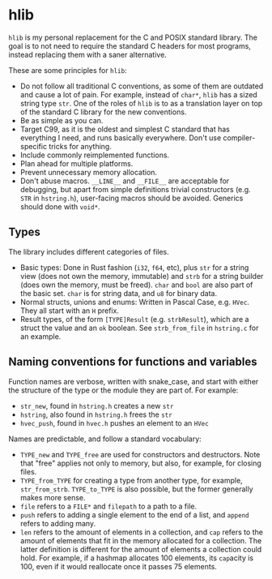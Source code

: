 # hlib
`hlib` is my personal replacement for the C and POSIX standard library.
The goal is to not need to require the standard C headers for most programs,
instead replacing them with a saner alternative.

These are some principles for `hlib`:
- Do not follow all traditional C conventions,
  as some of them are outdated and cause a lot of pain.
  For example, instead of `char*`, `hlib` has a sized string type `str`.
  One of the roles of `hlib` is to as a translation layer on top
  of the standard C library for the new conventions.
- Be as simple as you can.
- Target C99, as it is the oldest and simplest C standard that has everything I
  need, and runs basically everywhere.
  Don't use compiler-specific tricks for anything.
- Include commonly reimplemented functions.
- Plan ahead for multiple platforms.
- Prevent unnecessary memory allocation.
- Don't abuse macros. `__LINE__` and `__FILE__` are acceptable for debugging,
  but apart from simple definitions trivial constructors (e.g. `STR` in `hstring.h`),
  user-facing macros should be avoided.
  Generics should done with `void*`.

## Types
The library includes different categories of files.
- Basic types: Done in Rust fashion (`i32`, `f64`, etc),
  plus `str` for a string view (does not own the memory, immutable)
  and `strb` for a string builder (does own the memory, must be freed).
  `char` and `bool` are also part of the basic set.
  `char` is for string data, and `u8` for binary data.
- Normal structs, unions and enums: Written in Pascal Case, e.g. `HVec`.
  They all start with an `H` prefix.
- Result types, of the form `[TYPE]Result` (e.g. `strbResult`),
  which are a struct the value and an `ok` boolean.
  See `strb_from_file` in `hstring.c` for an example.


## Naming conventions for functions and variables
Function names are verbose, written with snake_case,
and start with either the structure of the type or the module they are part of.
For example:

- `str_new`, found in `hstring.h` creates a new `str`
- `hstring`, also found in `hstring.h` frees the `str`
- `hvec_push`, found in `hvec.h` pushes an element to an `HVec`

Names are predictable, and follow a standard vocabulary:
- `TYPE_new` and `TYPE_free` are used for constructors and destructors.
  Note that "free" applies not only to memory, but also, for example, for
  closing files.
- `TYPE_from_TYPE` for creating a type from another type, for example, `str_from_strb`.
  `TYPE_to_TYPE` is also possible, but the former generally makes more sense.
- `file` refers to a `FILE*` and `filepath` to a path to a file.
- `push` refers to adding a single element to the end of a list,
  and `append` refers to adding many.
- `len` refers to the amount of elements in a collection,
  and `cap` refers to the amount of elements that fit in the memory allocated for a collection.
  The latter definition is different for the amount of elements a collection could hold.
  For example, if a hashmap allocates 100 elements, its `cap`acity is 100,
  even if it would reallocate once it passes 75 elements.
